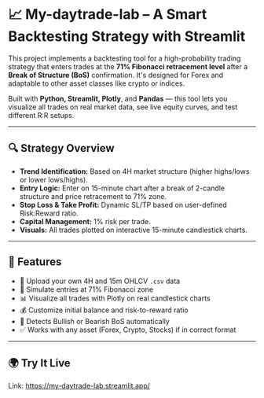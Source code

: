 # 📈 My-daytrade-lab – A Smart Backtesting Strategy with Streamlit

This project implements a backtesting tool for a high-probability trading strategy that enters trades at the **71% Fibonacci retracement level** after a **Break of Structure (BoS)** confirmation. It's designed for Forex and adaptable to other asset classes like crypto or indices.

Built with **Python, Streamlit, Plotly**, and **Pandas** — this tool lets you visualize all trades on real market data, see live equity curves, and test different R:R setups.

---

## 🔍 Strategy Overview

- **Trend Identification:** Based on 4H market structure (higher highs/lows or lower lows/highs).
- **Entry Logic:** Enter on 15-minute chart after a break of 2-candle structure and price retracement to 71% zone.
- **Stop Loss & Take Profit:** Dynamic SL/TP based on user-defined Risk:Reward ratio.
- **Capital Management:** 1% risk per trade.
- **Visuals:** All trades plotted on interactive 15-minute candlestick charts.

---

## 🚀 Features

- 📂 Upload your own 4H and 15m OHLCV `.csv` data
- 🎯 Simulate entries at 71% Fibonacci zone
- 📊 Visualize all trades with Plotly on real candlestick charts
- 💰 Customize initial balance and risk-to-reward ratio
- 🧠 Detects Bullish or Bearish BoS automatically
- ✅ Works with any asset (Forex, Crypto, Stocks) if in correct format

---

## 🌍 Try It Live
 Link: https://my-daytrade-lab.streamlit.app/
